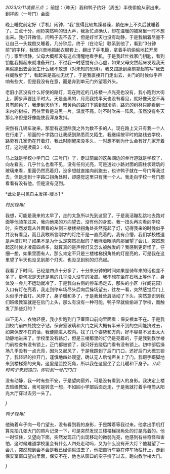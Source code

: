 *2023/3/11凌晨三点* ； 前提：（昨天）我和鸭子约好（周五）半夜偷偷从家出来，到祥阁（一号门）会面

晚上睡觉前定好（手机）闹钟，“我”显得比较焦躁暴躁，躺在床上不久后就睡着了。三点十分，闹铃突然响的很大声，我急忙点确认，却在温暖的被窝里一时不想出来。我打开微信，问鸭子去不去了，但是好半天也没有动静，于是我躺着尽量不让自己一头栽倒又睡着。几分钟后，终于（在论坛）联系到他了，看到“3分钟前”的字样，我很兴奋地抓起衣服套上，翻出了手电筒，拿着手机偷偷地拉开房门；家里很静，父母大概都没有这点清醒地看手机，于是我赶忙找家门钥匙，看到钥匙我抓起来就准备开门，不过我一时感觉有点心虚，如果父母突然起床发现我天黑偷跑出去会发生什么我不敢想（对未知的恐惧）。我又踉跄到桌前拿起笔写“我去祥阁散步了”，看起来是高枕无忧了，于是我直接开门走出去，关门的时候似乎声响有些大，但是我没有在意，而是奔到单元门外望着外头。

老旧小区没有什么好使的路灯，现在附近的几栋楼一点光亮也没有，我小跑到大街上，脚步声要比平时大。天是全黑的，月亮我找半天也没有看见，就好像天空不再具有颜色了，我走到天桥下，暗黄色的路灯下感到很冷清，路旁的树林只能看到一米内的树枝，再往里看是乌黑一片。温度不高，时不时吹来一阵风，虽然没有冬天那么冷但是好像能使我浑身发抖。

突然有几辆车驶来，那里有这里除我之外为数不多的人。现在路上又只有我一个人在行走了，前面的十字路口让我感到熟悉而又陌生，我继续按平时的路线去学校，路旁有几家仍在开着灯，我此时刚醒来没多久，一时想不到为什么会有好几家开着灯，这时是凌晨3：40。

马上就是学校小学门口（三号门）了，走过前面的这条湖边的单行道就是学校了，向左看去，几乎什么也看不见，没有任何光亮，可是透过小路对面的圆柱状建筑的玻璃来看，里面仍然亮着灯，没多想就直接向前跑去，也许鸭子就在一号门等我过去，但是走到十字路口拐角处时，却感觉这里只有我一个人。我走向学校一号门想看看有没有他，但是没有见到。

*此处是村民自主发挥-版本1 *

*村民视角{*

我想，可能是我来的太早了，走的太急所以先到这里了。于是我活蹦乱跳地去路对面等他骑车过来，我向他来的方向望去，没有他的身影。我一扭头再次看向学校时，突然发现从外面看的左侧三楼楼梯拐角处突然亮起了灯，记得我来的时候似乎并没有看见，而且我敢断言刚才的灯绝不是一直亮着的。我有点懵，我们学校楼道是声控灯吗？如果不是为什么是突然亮起的？我眯着眼睛向那里望了会儿，突然想起这时候才凌晨四点多，就算真的是声控灯又怎么被触发的？我感到更奇怪了，仔细一想，如果里面有人，那么肯定不只是三楼楼梯拐角处的灯是亮的，可是我在这里望了半天也没见到那个灯灭、也没见到别的灯亮起。

我看了下时间，已经是四点十分多了，十分来分钟的时间如果是骑车来的话也差不多了，更何况是天还是黑的几乎没人没车的凌晨。我不想在坐在石墩上等他了，身体没一会儿不运动就冷了，于是我向右侧的停车场走去，那头的小区（祥阁花园）入口有灯在亮着，我走到停车场尽头后向后操场望去，往左一看，突然感觉后门上头似乎开着灯。风停了，身子暖和多了，于是我耸耸肩活动了下头，突然意识到我们班级教室就是在后门上头，那么有没有一种可能，鸭子早就偷偷进了学校，而触发了那些灯的？

四下无人，衣物轻便，我小步跑到门卫室窗口前向里面看：保安根本不在。于是我到校门前四处找空子钻，保安室玻璃和大门之间大概有半米不到的空间能挤过去，如果保安不在的话，我便能进入校内。找了几个姿势和方向，好不容易不发出太大动静地进来了。学校里没有路灯，但是三楼那里的灯仍是亮着的，于是我到教学楼门前检查有没有锁上，正门都被锁了，我只好去绕后门看有没有锁上。初中部后操场几乎没有一点光亮，因为又起风了，于是我跑到了后门门口，还好后门大概忘锁了，我轻轻的拉开门，谨慎地四处观望，确认无人后悄声关上了门。我蹑手蹑脚地来到楼梯旁的夹角，这里是监控死角，所以我在这里坐了会儿暖和下身子。 *//此时鸭子来到路口，即将到一号门门口*

没有动静，我一时有些不安，于是望向窗外，可是没有看到人的身影。我决定上楼去班级教室，我可是转念一想，不如回小学部后面走走，于是我就打着手电筒从阳光大厅穿过去另一头了。

*}*

*鸭子视角{*

他骑着车子向一号门望去，没有看到我的身影，于是蹲着等我过来。他拿出手机打算先拍几张大门的照片记录一下，可是突然发现三楼楼梯拐角处的灯是亮着的。他一时怔住，又望向下面，突然发现正门出现移动的微弱光亮，他感到有些奇怪和害怕，这时候难道学校里会有什么人四处走动吗，又为什么没有开大灯？他凝望了一会儿，突然想到会不会是我已经偷偷进去了，他把自行车靠在停车场栏杆上，走到保安室窗口望向里面，保安不在，他也从窗口的空子挤了过去，跑向教学楼大门。

*}*